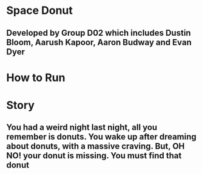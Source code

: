  # **Space Donut**

## Developed by **Group D02** which includes **Dustin Bloom, Aarush Kapoor, Aaron Budway and Evan Dyer**

# **How to Run**

# **Story**

 ## You had a weird night last night, all you remember is donuts. You wake up after dreaming about donuts, with a massive craving. But, OH NO! your donut is missing. You must find that donut
 
